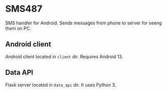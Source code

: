 # SMS487

SMS handler for Android. Sends messages from phone to server
for seeng them on PC.

## Android client

Android client located in `client` dir. Requires Android 13.

## Data API

Flask server located in `data_api` dir. It uses Python 3.
